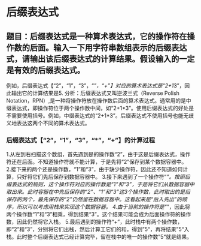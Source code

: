 # 后缀表达式
## 题目：后缀表达式是一种算术表达式，它的操作符在操作数的后面。输入一下用字符串数组表示的后缀表达式，请输出该后缀表达式的计算结果。假设输入的一定是有效的后缀表达式。  
例如，后缀表达式【“2”，“1”，“3”，“*”，“+”】对应的算术表达式是“2+1*3”，因此输出它的计算结果是5.
分析：后缀表达式又叫逆波兰式（Reverse Polish Notation，RPN）,是一种将操作符放在操作数后面的算术表达式。通常用的是中缀表达式，即操作符位于两个操作数中间，如“2+1\*3”。使用后缀表达式的好处是不需要使用括号。例如，中缀表达式的“2+1\*3”。后缀表达式不使用括号也能无歧义地表达这两个不同的算术表达式。  

### 后缀表达式【“2”，“1”，“3”，“*”，“+”】的计算过程  
1.从左到右扫描这个数组，首先遇到是的操作数“2”，由于这是后缀表达式，操作符还在后面。不知道操作符就不能计算，于是先将“2”保存到某个数据容器中。  
2.接下来的两个还是操作数，“1”和“3”，由于缺少操作符，因此还不知道如何计算，只好将它们先后保存到数据容器中。
3.接下来遇到了一个操作符“*”。按照后缀表达式的规则，这个操作符对应的操作数是“1”和“3”，于是将它们从数据容器中取出来。此时容器在中先后保存的“2”、“1”和“3”这3个操作数，此时取出的是后保存的两个，最先保存的“2”仍然留在数据容器中。这看起来是“后入先出”的顺序，所以可以考虑用栈来实现这个数据容器。
4.由于当前的操作符是“*”，因此将两个操作数“1”和“3”相乘，得到结果“3”。这个结果可能会成为后面操作符的操作数，因此仍然将它入栈。
5.最后遇到的操作符“+”，此时栈中有两个操作数，即“2”和“3”，分别将它们出栈，然后计算工它们的和，得到”5“，再将结果”5“入栈。此时整个后缀表达式已经计算完毕，留在栈中的唯一的操作数”5“就是结果。
